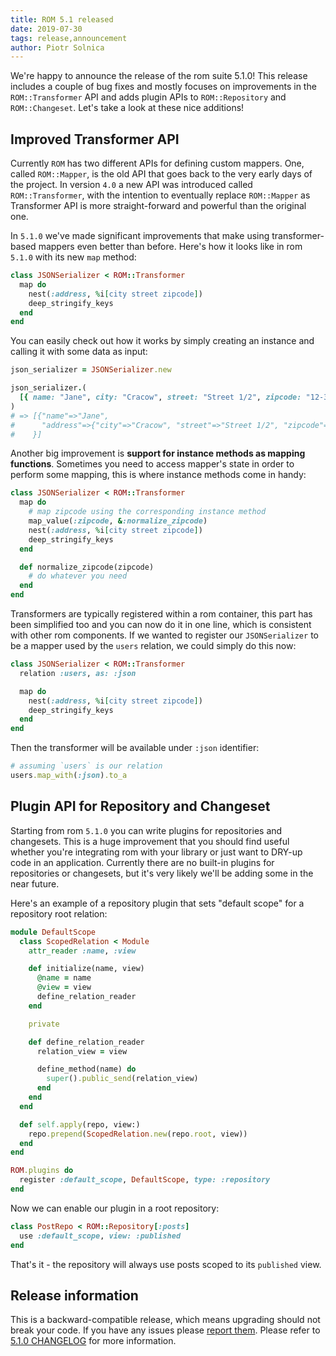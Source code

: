 ```yaml
---
title: ROM 5.1 released
date: 2019-07-30
tags: release,announcement
author: Piotr Solnica
---
```


We're happy to announce the release of the rom suite 5.1.0! This release includes a couple of bug fixes and mostly focuses on improvements in the `ROM::Transformer` API and adds plugin APIs to `ROM::Repository` and `ROM::Changeset`. Let's take a look at these nice additions!

## Improved Transformer API

Currently `ROM` has two different APIs for defining custom mappers. One, called `ROM::Mapper`, is the old API that goes back to the very early days of the project. In version `4.0` a new API was introduced called `ROM::Transformer`, with the intention to eventually replace  `ROM::Mapper` as Transformer API is more straight-forward and powerful than the original one.

In `5.1.0` we've made significant improvements that make using transformer-based mappers even better than before. Here's how it looks like in rom `5.1.0` with its new `map` method:

```ruby
class JSONSerializer < ROM::Transformer
  map do
    nest(:address, %i[city street zipcode])
    deep_stringify_keys
  end
end
```

You can easily check out how it works by simply creating an instance and calling it with some data as input:

```ruby
json_serializer = JSONSerializer.new

json_serializer.(
  [{ name: "Jane", city: "Cracow", street: "Street 1/2", zipcode: "12-345" }]
)
# => [{"name"=>"Jane",
#      "address"=>{"city"=>"Cracow", "street"=>"Street 1/2", "zipcode"=>"12-345"}
#    }]
```

Another big improvement is **support for instance methods as mapping functions**. Sometimes you need to access mapper's state in order to perform some mapping, this is where instance methods come in handy:

```ruby
class JSONSerializer < ROM::Transformer
  map do
    # map zipcode using the corresponding instance method
    map_value(:zipcode, &:normalize_zipcode)
    nest(:address, %i[city street zipcode])
    deep_stringify_keys
  end

  def normalize_zipcode(zipcode)
    # do whatever you need
  end
end
```

Transformers are typically registered within a rom container, this part has been simplified too and you can now do it in one line, which is consistent with other rom components. If we wanted to register our `JSONSerializer` to be a mapper used by the `users` relation, we could simply do this now:

```ruby
class JSONSerializer < ROM::Transformer
  relation :users, as: :json

  map do
    nest(:address, %i[city street zipcode])
    deep_stringify_keys
  end
end
```

Then the transformer will be available under `:json` identifier:

```ruby
# assuming `users` is our relation
users.map_with(:json).to_a
```

## Plugin API for Repository and Changeset

Starting from rom `5.1.0` you can write plugins for repositories and changesets. This is a huge improvement that you should find useful whether you're integrating rom with your library or just want to DRY-up code in an application. Currently there are no built-in plugins for repositories or changesets, but it's very likely we'll be adding some in the near future.

Here's an example of a repository plugin that sets "default scope" for a repository root relation:

```ruby
module DefaultScope
  class ScopedRelation < Module
    attr_reader :name, :view

    def initialize(name, view)
      @name = name
      @view = view
      define_relation_reader
    end

    private

    def define_relation_reader
      relation_view = view

      define_method(name) do
        super().public_send(relation_view)
      end
    end
  end

  def self.apply(repo, view:)
    repo.prepend(ScopedRelation.new(repo.root, view))
  end
end

ROM.plugins do
  register :default_scope, DefaultScope, type: :repository
end
```

Now we can enable our plugin in a root repository:

```ruby
class PostRepo < ROM::Repository[:posts]
  use :default_scope, view: :published
end
```

That's it - the repository will always use posts scoped to its `published` view.

## Release information

This is a backward-compatible release, which means upgrading should not break your code. If you have any issues please [report them](https://github.com/rom-rb/rom/issues/new/choose). Please refer to [5.1.0 CHANGELOG](https://github.com/rom-rb/rom/blob/main/CHANGELOG.md#510-2019-07-30) for more information.
